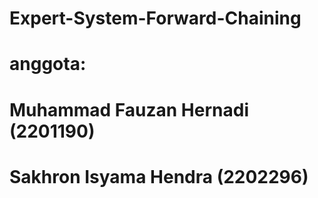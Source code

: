 # Expert-System-Forward-Chaining
# anggota:
# Muhammad Fauzan Hernadi (2201190)
# Sakhron Isyama Hendra (2202296)
